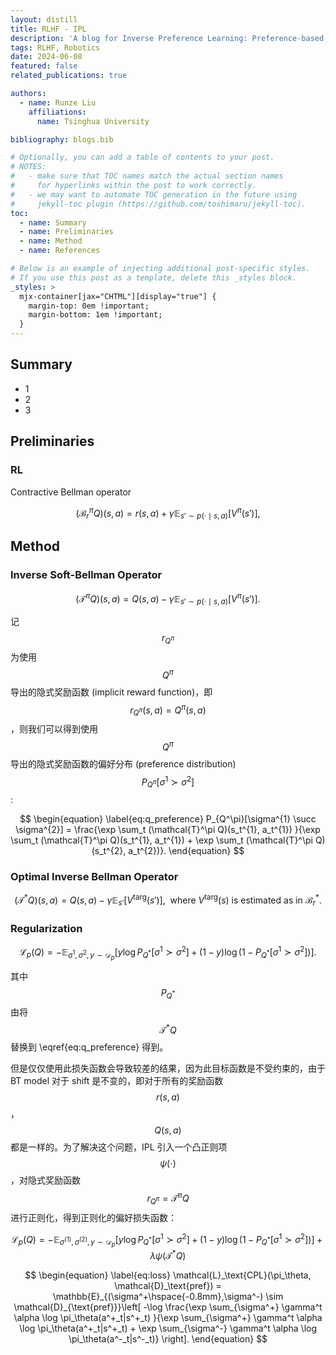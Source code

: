 ```yaml
---
layout: distill
title: RLHF - IPL
description: 'A blog for Inverse Preference Learning: Preference-based RL without a Reward Function'
tags: RLHF, Robotics
date: 2024-06-08
featured: false
related_publications: true

authors:
  - name: Runze Liu
    affiliations:
      name: Tsinghua University

bibliography: blogs.bib

# Optionally, you can add a table of contents to your post.
# NOTES:
#   - make sure that TOC names match the actual section names
#     for hyperlinks within the post to work correctly.
#   - we may want to automate TOC generation in the future using
#     jekyll-toc plugin (https://github.com/toshimaru/jekyll-toc).
toc:
  - name: Summary
  - name: Preliminaries
  - name: Method
  - name: References

# Below is an example of injecting additional post-specific styles.
# If you use this post as a template, delete this _styles block.
_styles: >
  mjx-container[jax="CHTML"][display="true"] {
    margin-top: 0em !important;
    margin-bottom: 1em !important;
  }
---
```


## Summary

<d-cite key="IPL"></d-cite>

- 1
- 2
- 3

## Preliminaries

### RL

Contractive Bellman operator

$$
\begin{equation}
\label{eq:bellman}
  (\mathcal{B}^\pi_r Q)(s,a) = r(s,a) + \gamma \mathbb{E}_{s' \sim p(\cdot\mid s,a)}[V^\pi(s')],
\end{equation}
$$

## Method

### Inverse Soft-Bellman Operator

$$
\begin{equation}
\label{eq:inverse_bellman}
(\mathcal{T}^\pi Q)(s,a) = Q(s,a) - \gamma \mathbb{E}_{s'\sim p(\cdot\mid s,a)}[V^\pi(s')].
\end{equation}
$$

记 $$r_{Q^\pi}$$ 为使用 $$Q^\pi$$ 导出的隐式奖励函数 (implicit reward function)，即 $$r_{Q^\pi}(s,a) = Q^\pi(s,a)$$，则我们可以得到使用 $$Q^\pi$$ 导出的隐式奖励函数的偏好分布 (preference distribution) $$P_{Q^\pi}[\sigma^{1} \succ \sigma^{2}]$$:

$$
\begin{equation}
\label{eq:q_preference}
P_{Q^\pi}[\sigma^{1} \succ \sigma^{2}] = \frac{\exp \sum_t (\mathcal{T}^\pi Q)(s_t^{1}, a_t^{1}) }{\exp \sum_t (\mathcal{T}^\pi Q)(s_t^{1}, a_t^{1}) + \exp \sum_t (\mathcal{T}^\pi Q)(s_t^{2}, a_t^{2})}.
\end{equation}
$$

### Optimal Inverse Bellman Operator

$$
\begin{equation}
  (\mathcal{T}^* Q)(s,a) = Q(s,a) - \gamma \mathbb{E}_{s'}[V^{\text{targ}}(s')], \ \text{ where } V^\text{targ}(s) \text{ is estimated as in } \mathcal{B}^*_r.
\end{equation}
$$

### Regularization

$$
\begin{equation}
  \mathcal{L}_p(Q) = -\mathbb{E}_{\sigma^{1}, \sigma^{2},y \sim \mathcal{D}_p} \left[y \log P_{Q^*}[\sigma^{1} \succ \sigma^{2}] + (1-y) \log (1-P_{Q^*}[\sigma^{1} \succ \sigma^{2}])\right].
\end{equation}
$$

其中 $$P_{Q^*}$$ 由将 $$\mathcal{T}^*Q$$ 替换到 \eqref{eq:q_preference} 得到。

但是仅仅使用此损失函数会导致较差的结果，因为此目标函数是不受约束的，由于 BT model 对于 shift 是不变的，即对于所有的奖励函数 $$r(s,a)$$，$$Q(s,a)$$ 都是一样的。为了解决这个问题，IPL 引入一个凸正则项 $$\psi(\cdot)$$，对隐式奖励函数 $$r_{Q^\pi} = \mathcal{T^\pi}Q$$ 进行正则化，得到正则化的偏好损失函数：

$$
\begin{equation}
\label{eq:ipl}
\mathcal{L}_p(Q) = -\mathbb{E}_{\sigma^{(1)}, \sigma^{(2)},y \sim \mathcal{D}_p} \left[ y \log P_{Q^*}[\sigma^{1} \succ \sigma^{2}] + (1-y) \log (1-P_{Q^*}[\sigma^{1} \succ \sigma^{2}]) \right] + \lambda \psi(\mathcal{T}^*Q)
\end{equation}
$$



$$
\begin{equation}
\label{eq:loss}
  \mathcal{L}_\text{CPL}(\pi_\theta, \mathcal{D}_\text{pref}) = \mathbb{E}_{(\sigma^+\hspace{-0.8mm},\sigma^-) \sim \mathcal{D}_{\text{pref}}}\left[ -\log \frac{\exp \sum_{\sigma^+} \gamma^t \alpha \log \pi_\theta(a^+_t|s^+_t) }{\exp \sum_{\sigma^+} \gamma^t \alpha \log \pi_\theta(a^+_t|s^+_t) + \exp \sum_{\sigma^-} \gamma^t \alpha \log \pi_\theta(a^-_t|s^-_t)} \right].
\end{equation}
$$


